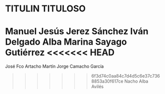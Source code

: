 # TITULIN TITULOSO

Manuel Jesús Jerez Sánchez
Iván Delgado Alba
Marina Sayago Gutiérrez
<<<<<<< HEAD
=======
José Fco Artacho Martín
Jorge Camacho García
>>>>>>> 6f3d74c0aa84c7d4d5c6e37c7368853a30f617ce
Nacho Alba Avilés
